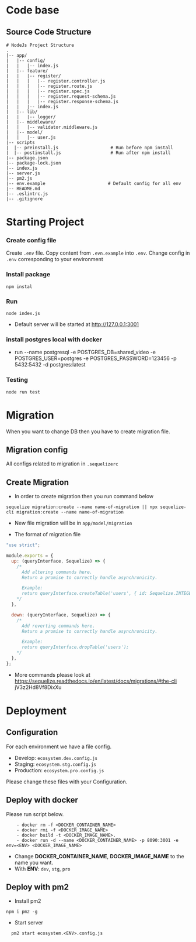 # Code base

## Source Code Structure

```
# NodeJs Project Structure
.
|-- app/
|   |-- config/
|   |   |-- index.js
|   |-- feature/
|   |   |-- register/
|   |   |   |-- register.controller.js
|   |   |   |-- register.route.js
|   |   |   |-- register.spec.js
|   |   |   |-- register.request-schema.js
|   |   |   |-- register.response-schema.js
|   |   |-- index.js
|   |-- lib/
|   |   |-- logger/
|   |-- middleware/
|   |   |-- validator.middleware.js
|   |-- model/
|   |   |-- user.js
|-- scripts
|  |-- preinstall.js                    # Run before npm install
|  |-- postinstall.js                   # Run after npm install
|-- package.json
|-- package-lock.json
|-- index.js
|-- server.js
|-- pm2.js
|-- env.example                        # Default config for all env
|-- README.md
|-- .eslintrc.js
|-- .gitignore
```

# Starting Project

### Create config file

Create `.env` file. Copy content from `.evn.example` into `.env`. Change config in `.env` corresponding to your environment

### Install package

```
npm instal
```

### Run

```
node index.js
```

- Default server will be started at http://127.0.0.1:3001

### install postgres local with docker

- run --name postgresql -e POSTGRES_DB=shared_video -e POSTGRES_USER=postgres -e POSTGRES_PASSWORD=123456 -p 5432:5432 -d postgres:latest

### Testing

```
node run test
```

# Migration

When you want to change DB then you have to create migration file.

## Migration config

All configs related to migration in `.sequelizerc`

## Create Migration

- In order to create migration then you run command below

```
sequelize migration:create --name name-of-migration || npx sequelize-cli migration:create --name name-of-migration
```

- New file migration will be in `app/model/migration`

- The format of migration file

```javascript
"use strict";

module.exports = {
  up: (queryInterface, Sequelize) => {
    /*
      Add altering commands here.
      Return a promise to correctly handle asynchronicity.

      Example:
      return queryInterface.createTable('users', { id: Sequelize.INTEGER });
    */
  },

  down: (queryInterface, Sequelize) => {
    /*
      Add reverting commands here.
      Return a promise to correctly handle asynchronicity.

      Example:
      return queryInterface.dropTable('users');
    */
  },
};
```

- More commands please look at https://sequelize.readthedocs.io/en/latest/docs/migrations/#the-cli
  jV3z2Hd8Vf8DixXu

# Deployment

## Configuration

For each environment we have a file config.

- Develop: `ecosystem.dev.config.js`
- Staging: `ecosystem.stg.config.js`
- Production: `ecosystem.pro.config.js`

Please change these files with your Configuration.

## Deploy with docker

Please run script below.

```
    - docker rm -f <DOCKER_CONTAINER_NAME>
    - docker rmi -f <DOCKER_IMAGE_NAME>
    - docker build -t <DOCKER_IMAGE_NAME>.
    - docker run -d --name <DOCKER_CONTAINER_NAME> -p 8090:3001 -e env=<ENV> <DOCKER_IMAGE_NAME>
```

- Change **DOCKER_CONTAINER_NAME**, **DOCKER_IMAGE_NAME** to the name you want.
- With **ENV**: `dev`, `stg`, `pro`

## Deploy with pm2

- Install pm2

```
npm i pm2 -g
```

- Start server

```
  pm2 start ecosystem.<ENV>.config.js
```
